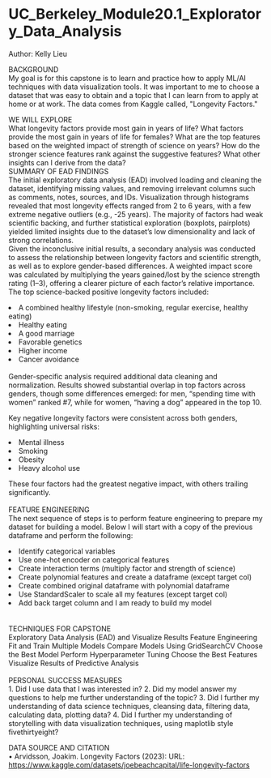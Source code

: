 # UC_Berkeley_Module20.1_Exploratory_Data_Analysis
Author: Kelly Lieu <br/>

BACKGROUND <br/>
My goal is for this capstone is to learn and practice how to apply ML/AI techniques with data visualization tools. It was important to me to choose a dataset that was easy to obtain and a topic that I can learn from to apply at home or at work. The data comes from Kaggle called, "Longevity Factors." 

WE WILL EXPLORE <br/>
What longevity factors provide most gain in years of life?
What factors provide the most gain in years of life for females?
What are the top features based on the weighted impact of strength of science on years?
How do the stronger science features rank against the suggestive features?
What other insights can I derive from the data?
<br/>
SUMMARY OF EAD FINDINGS <br/>
The initial exploratory data analysis (EAD) involved loading and cleaning the dataset, identifying missing values, and removing irrelevant columns such as comments, notes, sources, and IDs. Visualization through histograms revealed that most longevity effects ranged from 2 to 6 years, with a few extreme negative outliers (e.g., -25 years). The majority of factors had weak scientific backing, and further statistical exploration (boxplots, pairplots) yielded limited insights due to the dataset’s low dimensionality and lack of strong correlations.
<br/>
Given the inconclusive initial results, a secondary analysis was conducted to assess the relationship between longevity factors and scientific strength, as well as to explore gender-based differences. A weighted impact score was calculated by multiplying the years gained/lost by the science strength rating (1–3), offering a clearer picture of each factor’s relative importance.
<br/>
The top science-backed positive longevity factors included:

<li>A combined healthy lifestyle (non-smoking, regular exercise, healthy eating)</li>
<li>Healthy eating</li>
<li>A good marriage</li>
<li>Favorable genetics</li>
<li>Higher income</li>
<li>Cancer avoidance</li>
<br/>
Gender-specific analysis required additional data cleaning and normalization. Results showed substantial overlap in top factors across genders, though some differences emerged: for men, “spending time with women” ranked #7, while for women, “having a dog” appeared in the top 10.

Key negative longevity factors were consistent across both genders, highlighting universal risks:
<li>Mental illness</li>
<li>Smoking</li>
<li>Obesity</li>
<li>Heavy alcohol use</li>

These four factors had the greatest negative impact, with others trailing significantly.
<br/><br/>
FEATURE ENGINEERING<br/>
The next sequence of steps is to perform feature engineering to prepare my dataset for building a model. Below I will start with a copy of the previous dataframe and perform the following:
<li>Identify categorical variables</li>
<li>Use one-hot encoder on categorical features</li>
<li>Create interaction terms (multiply factor and strength of science)</li>
<li>Create polynomial features and create a dataframe (except target col)</li>
<li>Create combined original dataframe with polynomial dataframe</li>
<li>Use StandardScaler to scale all my features (except target col)</li>
<li>Add back target column and I am ready to build my model</li>
<br/>
<br/>
TECHNIQUES FOR CAPSTONE <br/>
Exploratory Data Analysis (EAD) and Visualize Results
Feature Engineering
Fit and Train Multiple Models
Compare Models Using GridSearchCV
Choose the Best Model
Perform Hyperparameter Tuning
Choose the Best Features
Visualize Results of Predictive Analysis
<br/>
<br/>
PERSONAL SUCCESS MEASURES <br/>
	1. Did I use data that I was interested in?
	2. Did my model answer my questions to help me further understanding of the topic?
	3. Did I further my understanding of data science techniques, cleansing data, filtering data, calculating data, plotting data?
	4. Did I further my understanding of storytelling with data visualization techniques, using maplotlib style fivethirtyeight?

DATA SOURCE AND CITATION <br/>
• Arvidsson, Joakim. Longevity Factors (2023): URL: https://www.kaggle.com/datasets/joebeachcapital/life-longevity-factors